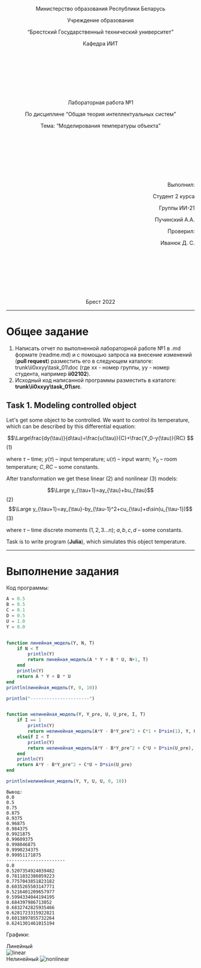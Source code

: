 <p style="text-align: center;">Министерство образования Республики Беларусь</p>
<p style="text-align: center;">Учреждение образования</p>
<p style="text-align: center;">“Брестский Государственный технический университет”</p>
<p style="text-align: center;">Кафедра ИИТ</p>
<div style="margin-bottom: 10em;"></div>
<p style="text-align: center;">Лабораторная работа №1</p>
<p style="text-align: center;">По дисциплине “Общая теория интеллектуальных систем”</p>
<p style="text-align: center;">Тема: “Моделирования температуры объекта”</p>
<div style="margin-bottom: 10em;"></div>
<p style="text-align: right;">Выполнил:</p>
<p style="text-align: right;">Студент 2 курса</p>
<p style="text-align: right;">Группы ИИ-21</p>
<p style="text-align: right;">Пучинский А.А.</p>
<p style="text-align: right;">Проверил:</p>
<p style="text-align: right;">Иванюк Д. С.</p>
<div style="margin-bottom: 10em;"></div>
<p style="text-align: center;">Брест 2022</p>

---

# Общее задание #
1. Написать отчет по выполненной лабораторной работе №1 в .md формате (readme.md) и с помощью запроса на внесение изменений (**pull request**) разместить его в следующем каталоге: trunk\ii0xxyy\task_01\doc (где xx - номер группы, yy - номер студента, например **ii02102**).
2. Исходный код написанной программы разместить в каталоге: **trunk\ii0xxyy\task_01\src**.

## Task 1. Modeling controlled object ##
Let's get some object to be controlled. We want to control its temperature, which can be described by this differential equation:

$$\Large\frac{dy(\tau)}{d\tau}=\frac{u(\tau)}{C}+\frac{Y_0-y(\tau)}{RC} $$ (1)

where $\tau$ – time; $y(\tau)$ – input temperature; $u(\tau)$ – input warm; $Y_0$ – room temperature; $C,RC$ – some constants.

After transformation we get these linear (2) and nonlinear (3) models:

$$\Large y_{\tau+1}=ay_{\tau}+bu_{\tau}$$ (2)
$$\Large y_{\tau+1}=ay_{\tau}-by_{\tau-1}^2+cu_{\tau}+d\sin(u_{\tau-1})$$ (3)

where $\tau$ – time discrete moments ($1,2,3{\dots}n$); $a,b,c,d$ – some constants.

Task is to write program (**Julia**), which simulates this object temperature.

---

# Выполнение задания #

Код программы:
```julia
A = 0.5
B = 0.5
C = 0.1
D = 0.5
U = 1.0
Y = 0.0


function линейная_модель(Y, N, T)
    if N < T
        println(Y)
        return линейная_модель(A * Y + B * U, N+1, T)
    end
    println(Y)
    return A * Y + B * U
end
println(линейная_модель(Y, 0, 10))

println("----------------------")


function нелинейная_модель(Y, Y_pre, U, U_pre, I, T)
    if I == 1
        println(Y)
        return нелинейная_модель(A*Y - B*Y_pre^2 + C*1 + D*sin(1), Y, U, U, I + 1, T)
    elseif I < T
        println(Y)
        return нелинейная_модель(A*Y - B*Y_pre^2 + C*U + D*sin(U_pre), Y, U, U, I + 1, T)
    end
    println(Y)
    return A*Y - B*Y_pre^2 + C*U + D*sin(U_pre)
end

println(нелинейная_модель(Y, Y, U, U, 0, 10))
```
    Вывод:
    0.0
    0.5
    0.75
    0.875
    0.9375
    0.96875
    0.984375
    0.9921875
    0.99609375
    0.998046875
    0.9990234375
    0.99951171875
    ----------------------
    0.0
    0.5207354924039482
    0.7811032386059223
    0.7757043851823182
    0.6035265503147771
    0.5216401209657977
    0.5994334044194195
    0.684397986713052
    0.6832742825935466
    0.6281723315922821
    0.6013897855732264
    0.6241301461015194

Графики:

Линейный
<br>
![linear](https://user-images.githubusercontent.com/113106251/206787844-72a07469-5883-4f0b-a485-3a72078fee34.png)
<br>
Нелинейный
![nonlinear](https://user-images.githubusercontent.com/113106251/206787895-4852aafd-2907-4b20-b250-91936425b94a.png)
